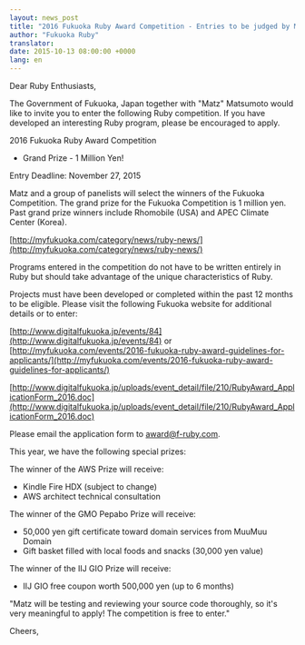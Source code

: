 ```yaml
---
layout: news_post
title: "2016 Fukuoka Ruby Award Competition - Entries to be judged by Matz"
author: "Fukuoka Ruby"
translator:
date: 2015-10-13 08:00:00 +0000
lang: en
---
```


Dear Ruby Enthusiasts,

The Government of Fukuoka, Japan together with "Matz" Matsumoto would like to
invite you to enter the following Ruby competition. If you have developed an
interesting Ruby program, please be encouraged to apply.

2016 Fukuoka Ruby Award Competition
 - Grand Prize - 1 Million Yen!

Entry Deadline: November 27, 2015

Matz and a group of panelists will select the winners of the Fukuoka Competition.
The grand prize for the Fukuoka Competition is 1 million yen.
Past grand prize winners include Rhomobile (USA) and APEC Climate Center (Korea).

[http://myfukuoka.com/category/news/ruby-news/](http://myfukuoka.com/category/news/ruby-news/)

Programs entered in the competition do not have to be written entirely in Ruby
but should take advantage of the unique characteristics of Ruby.

Projects must have been developed or completed within the past 12 months to be
eligible. Please visit the following Fukuoka website for additional details or
to enter:

[http://www.digitalfukuoka.jp/events/84](http://www.digitalfukuoka.jp/events/84)
or
[http://myfukuoka.com/events/2016-fukuoka-ruby-award-guidelines-for-applicants/](http://myfukuoka.com/events/2016-fukuoka-ruby-award-guidelines-for-applicants/)

[http://www.digitalfukuoka.jp/uploads/event_detail/file/210/RubyAward_ApplicationForm_2016.doc](http://www.digitalfukuoka.jp/uploads/event_detail/file/210/RubyAward_ApplicationForm_2016.doc)

Please email the application form to award@f-ruby.com.

This year, we have the following special prizes:

The winner of the AWS Prize will receive:

* Kindle Fire HDX (subject to change)
* AWS architect technical consultation

The winner of the GMO Pepabo Prize will receive:

* 50,000 yen gift certificate toward domain services from MuuMuu Domain
* Gift basket filled with local foods and snacks (30,000 yen value)

The winner of the IIJ GIO Prize will receive:

* IIJ GIO free coupon worth 500,000 yen (up to 6 months)

"Matz will be testing and reviewing your source code thoroughly, so it's very
meaningful to apply! The competition is free to enter."

Cheers,
